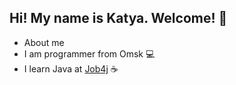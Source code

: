 ## Hi! My name is Katya. Welcome! 👋

- About me
- I am programmer from Omsk 💻
- I learn Java at [Job4j](https://job4j.ru/) ☕


<!--
**heeykat/heeykat** is a ✨ _special_ ✨ repository because its `README.md` (this file) appears on your GitHub profile.


Here are some ideas to get you started:

- 🔭 I’m currently working on ...
- 🌱 I’m currently learning ...
- 👯 I’m looking to collaborate on ...
- 🤔 I’m looking for help with ...
- 💬 Ask me about ...
- 📫 How to reach me: ...
- 😄 Pronouns: ...
- ⚡ Fun fact: ...
-->
